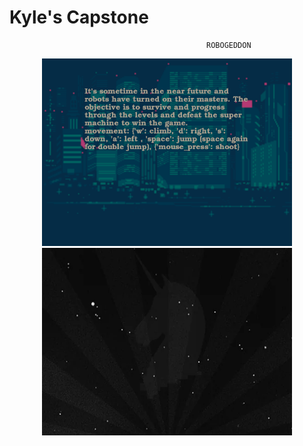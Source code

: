 # Kyle's Capstone

                                                ROBOGEDDON

<div style="text-align: center;">
    <img src="assets/images/instructions_screen.png" alt="Screenshot of ROBOGEDDON" width="400" height="300"/>
</div>

<div style="text-align: center;">
    <img src="assets/images/future.gif" alt="Sci-fi Themed GIF" width="400" height="300"/>
</div>


